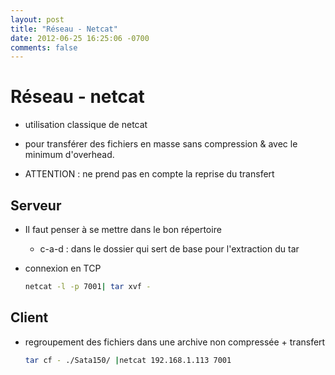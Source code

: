 ```yaml
---
layout: post
title: "Réseau - Netcat"
date: 2012-06-25 16:25:06 -0700
comments: false
---
```


# Réseau - netcat

* utilisation classique de netcat

* pour transférer des fichiers en masse sans compression & avec le minimum d'overhead.
* ATTENTION : ne prend pas en compte la reprise du transfert

## Serveur

* Il faut penser à se mettre dans le bon répertoire
	* c-a-d : dans le dossier qui sert de base pour l'extraction du tar
* connexion en TCP

	```bash
	netcat -l -p 7001| tar xvf -
	```

## Client

* regroupement des fichiers dans une archive non compressée + transfert

	```bash
	tar cf - ./Sata150/ |netcat 192.168.1.113 7001
	```
